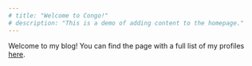 ```yaml
---
# title: "Welcome to Congo!"
# description: "This is a demo of adding content to the homepage."
---
```

Welcome to my blog! You can find the page with a full list of my profiles [here](https://bennytek.net).
